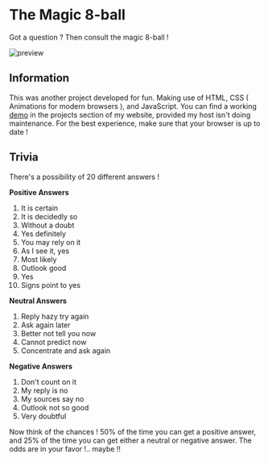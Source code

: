 # The Magic 8-ball
Got a question ? Then consult the magic 8-ball !

![preview](http://i19.servimg.com/u/f19/18/21/60/73/screen10.png)


## Information
This was another project developed for fun. Making use of HTML, CSS ( Animations for modern browsers  ), and JavaScript. You can find a working [demo](http://opensource.olympe.in/magic-8-ball/) in the projects section of my website, provided my host isn't doing maintenance. For the best experience, make sure that your browser is up to date !


## Trivia
There's a possibility of 20 different answers !

**Positive Answers**

1. It is certain
2. It is decidedly so
3. Without a doubt
4. Yes definitely
5. You may rely on it
6. As I see it, yes
7. Most likely
8. Outlook good
9. Yes
10. Signs point to yes

**Neutral Answers**

1. Reply hazy try again
2. Ask again later
3. Better not tell you now
4. Cannot predict now
5. Concentrate and ask again

**Negative Answers**

1. Don't count on it
2. My reply is no
3. My sources say no
4. Outlook not so good
5. Very doubtful

Now think of the chances ! 50% of the time you can get a positive answer, and 25% of the time you can get either a neutral or negative answer. The odds are in your favor !.. maybe !!
